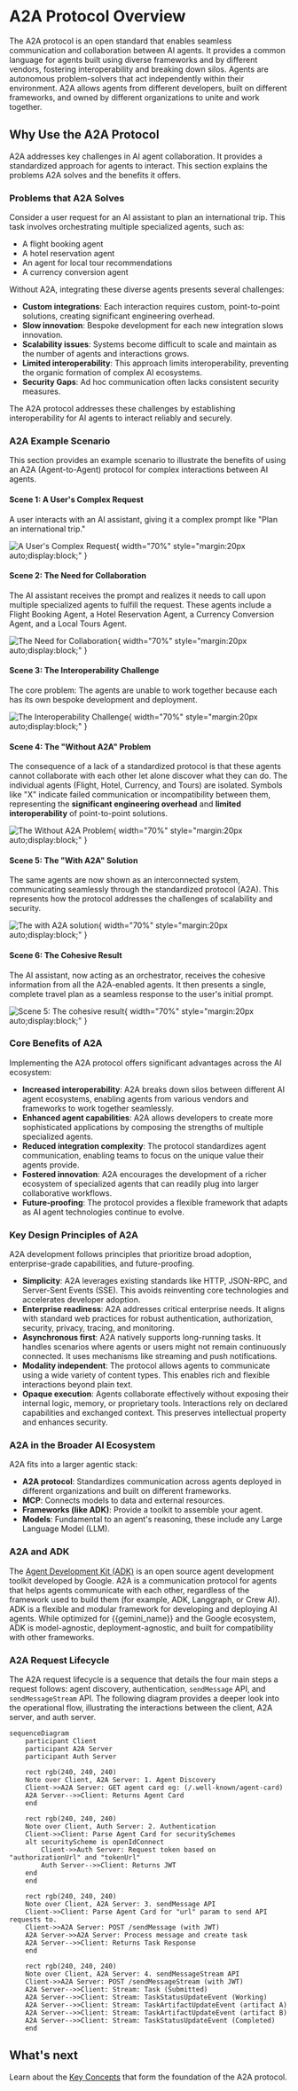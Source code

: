 # A2A Protocol Overview

The A2A protocol is an open standard that enables seamless communication and
collaboration between AI agents. It provides a common language for agents built
using diverse frameworks and by different vendors, fostering interoperability
and breaking down silos. Agents are autonomous problem-solvers that act
independently within their environment. A2A allows agents from different
developers, built on different frameworks, and owned by different organizations
to unite and work together.

## Why Use the A2A Protocol

A2A addresses key challenges in AI agent collaboration. It provides
a standardized approach for agents to interact. This section explains the
problems A2A solves and the benefits it offers.

### Problems that A2A Solves

Consider a user request for an AI assistant to plan an international trip. This
task involves orchestrating multiple specialized agents, such as:

*   A flight booking agent
*   A hotel reservation agent
*   An agent for local tour recommendations
*   A currency conversion agent

Without A2A, integrating these diverse agents presents several challenges:

*   **Custom integrations**: Each interaction requires custom, point-to-point
    solutions, creating significant engineering overhead.
*   **Slow innovation**: Bespoke development for each new integration slows
    innovation.
*   **Scalability issues**: Systems become difficult to scale and maintain as
    the number of agents and interactions grows.
*   **Limited interoperability**: This approach limits interoperability,
    preventing the organic formation of complex AI ecosystems.
*   **Security Gaps**: Ad hoc communication often lacks consistent security
    measures.

The A2A protocol addresses these challenges by establishing interoperability for
AI agents to interact reliably and securely.

### A2A Example Scenario
This section provides an example scenario to illustrate the benefits of using an A2A (Agent-to-Agent) protocol for complex interactions between AI agents.

#### Scene 1: A User's Complex Request

A user interacts with an AI assistant, giving it a complex prompt like "Plan an international trip."

![A User's Complex Request](../assets/scene1.png){ width="70%" style="margin:20px auto;display:block;" }

#### Scene 2: The Need for Collaboration

The AI assistant receives the prompt and realizes it needs to call upon multiple specialized agents to fulfill the request. These agents include a Flight Booking Agent, a Hotel Reservation Agent, a Currency Conversion Agent, and a Local Tours Agent.

![The Need for Collaboration](../assets/scene2.png){ width="70%" style="margin:20px auto;display:block;" }

#### Scene 3: The Interoperability Challenge

The core problem: The agents are unable to work together because each has its own bespoke development and deployment.

![The Interoperability Challenge](../assets/scene3.png){ width="70%" style="margin:20px auto;display:block;" }


#### Scene 4: The "Without A2A" Problem

The consequence of a lack of a standardized protocol is that these agents cannot collaborate with each other let alone discover what they can do. The individual agents (Flight, Hotel, Currency, and Tours) are isolated. Symbols like "X" indicate failed communication or incompatibility between them, representing the **significant engineering overhead** and **limited interoperability** of point-to-point solutions.

![The Without A2A Problem](../assets/scene4.png){ width="70%" style="margin:20px auto;display:block;" }


#### Scene 5: The "With A2A" Solution

The same agents are now shown as an interconnected system, communicating seamlessly through the standardized protocol (A2A). This represents how the protocol addresses the challenges of scalability and security.

![The with A2A solution](../assets/scene5.png){ width="70%" style="margin:20px auto;display:block;" }


#### Scene 6: The Cohesive Result

The AI assistant, now acting as an orchestrator, receives the cohesive information from all the A2A-enabled agents. It then presents a single, complete travel plan as a seamless response to the user's initial prompt.

![Scene 5: The cohesive result](../assets/scene6.png){ width="70%" style="margin:20px auto;display:block;" }


### Core Benefits of A2A

Implementing the A2A protocol offers significant advantages across the AI ecosystem:

*   **Increased interoperability**: A2A breaks down silos between different AI
    agent ecosystems, enabling agents from various vendors and frameworks to work
    together seamlessly.
*   **Enhanced agent capabilities**: A2A allows developers to create more
    sophisticated applications by composing the strengths of multiple
    specialized agents.
*   **Reduced integration complexity**: The protocol standardizes agent
    communication, enabling teams to focus on the unique value their agents
    provide.
*   **Fostered innovation**: A2A encourages the development of a richer
    ecosystem of specialized agents that can readily plug into larger
    collaborative workflows.
*   **Future-proofing**: The protocol provides a flexible framework that adapts
    as AI agent technologies continue to evolve.

### Key Design Principles of A2A

A2A development follows principles that prioritize broad adoption,
enterprise-grade capabilities, and future-proofing.

*   **Simplicity**: A2A leverages existing standards like HTTP, JSON-RPC, and
    Server-Sent Events (SSE). This avoids reinventing core technologies and
    accelerates developer adoption.
*   **Enterprise readiness**: A2A addresses critical enterprise needs. It aligns
    with standard web practices for robust authentication, authorization,
    security, privacy, tracing, and monitoring.
*   **Asynchronous first**: A2A natively supports long-running tasks. It handles
    scenarios where agents or users might not remain continuously connected. It
    uses mechanisms like streaming and push notifications.
*   **Modality independent**: The protocol allows agents to communicate using a
    wide variety of content types. This enables rich and flexible interactions
    beyond plain text.
*   **Opaque execution**: Agents collaborate effectively without exposing their
    internal logic, memory, or proprietary tools. Interactions rely on declared
    capabilities and exchanged context. This preserves intellectual property and
    enhances security.

### A2A in the Broader AI Ecosystem

A2A fits into a larger agentic stack:

*   **A2A protocol**: Standardizes communication across agents deployed in different
    organizations and built on different frameworks.
*   **MCP**: Connects models to data and external resources.
*   **Frameworks (like ADK)**: Provide a toolkit to assemble your agent.
*   **Models**: Fundamental to an agent's reasoning, these include any Large
    Language Model (LLM).


### A2A and ADK 

The [Agent Development Kit (ADK)](/application-integration/docs/agents/about-adk)
is an open source agent development toolkit developed by Google. A2A is a
communication protocol for agents that helps agents communicate with each other,
regardless of the framework used to build them (for example, ADK, Langgraph, or
Crew AI). ADK is a flexible and modular framework for developing and deploying
AI agents. While optimized for {{gemini_name}} and the Google ecosystem, ADK is
model-agnostic, deployment-agnostic, and built for compatibility with other
frameworks.

### A2A Request Lifecycle

The A2A request lifecycle is a sequence that details the four main steps a request follows: agent discovery, authentication, `sendMessage` API, and `sendMessageStream` API. The following diagram provides a deeper look into the operational flow, illustrating the interactions between the client, A2A server, and auth server.


```mermaid
sequenceDiagram
    participant Client
    participant A2A Server
    participant Auth Server

    rect rgb(240, 240, 240)
    Note over Client, A2A Server: 1. Agent Discovery
    Client->>A2A Server: GET agent card eg: (/.well-known/agent-card)
    A2A Server-->>Client: Returns Agent Card
    end

    rect rgb(240, 240, 240)
    Note over Client, Auth Server: 2. Authentication
    Client->>Client: Parse Agent Card for securitySchemes
    alt securityScheme is openIdConnect
        Client->>Auth Server: Request token based on "authorizationUrl" and "tokenUrl"
        Auth Server-->>Client: Returns JWT
    end
    end

    rect rgb(240, 240, 240)
    Note over Client, A2A Server: 3. sendMessage API
    Client->>Client: Parse Agent Card for "url" param to send API requests to.
    Client->>A2A Server: POST /sendMessage (with JWT)
    A2A Server->>A2A Server: Process message and create task
    A2A Server-->>Client: Returns Task Response
    end

    rect rgb(240, 240, 240)
    Note over Client, A2A Server: 4. sendMessageStream API
    Client->>A2A Server: POST /sendMessageStream (with JWT)
    A2A Server-->>Client: Stream: Task (Submitted)
    A2A Server-->>Client: Stream: TaskStatusUpdateEvent (Working)
    A2A Server-->>Client: Stream: TaskArtifactUpdateEvent (artifact A)
    A2A Server-->>Client: Stream: TaskArtifactUpdateEvent (artifact B)
    A2A Server-->>Client: Stream: TaskStatusUpdateEvent (Completed)
    end
```

## What's next

Learn about the [Key Concepts](./key-concepts.md) that form the foundation of the A2A protocol.
